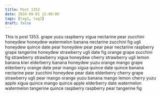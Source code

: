 ```yaml
---
title: Post 1353
date: 2024-09-01 12:00:00
tags: [tag1, tag2]
draft: false
---
```

This is post 1353.
grape
yuzu
raspberry
xigua
nectarine
pear
zucchini
honeydew
honeydew
watermelon
banana
nectarine
zucchini
fig
ugli
honeydew
quince
date
pear
honeydew
pear
pear
pear
nectarine
raspberry
grape
tangerine
honeydew
strawberry
ugli
date
fig
orange
grape
zucchini
fig
strawberry
strawberry
xigua
honeydew
cherry
strawberry
ugli
lemon
banana
kiwi
elderberry
banana
honeydew
yuzu
orange
mango
grape
elderberry
orange
date
pear
mango
xigua
quince
date
quince
banana
nectarine
pear
zucchini
honeydew
pear
date
elderberry
cherry
grape
strawberry
ugli
pear
mango
orange
yuzu
banana
mango
lemon
cherry
yuzu
apple
xigua
quince
mango
quince
apple
elderberry
date
watermelon
watermelon
tangerine
quince
raspberry
raspberry
pear
tangerine
fig
